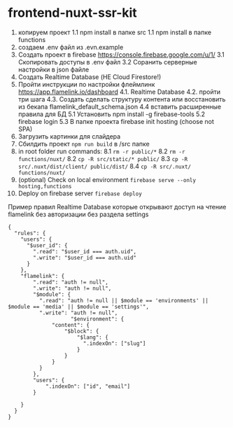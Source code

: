 # frontend-nuxt-ssr-kit

1. копируем проект 
1.1 npm install в папке src
1.1 npm install в папке functions
2. создаем .env файл из .evn.example
3. Создать проект в firebase https://console.firebase.google.com/u/1/
3.1 Скопировать доступы в .env файл
3.2 Соранить серверные настройки в json файле
3. Создать Realtime Database (НЕ Cloud Firestore!)
4. Пройти инструкции по настройки флеймлинк 
https://app.flamelink.io/dashboard
4.1. Realtime Database
4.2. пройти три шага
4.3. Создать сделать структуру контента или восстановить из бекапа flamelink_default_schema.json
4.4 вставить расширенные правила для БД 
5.1 Установить npm install -g firebase-tools
5.2 firebase login
5.3 В папке проекта firebase init hosting (choose not SPA)
6. Загрузить картинки для слайдера
7. Сбилдить проект `npm run build` в /src папке
8. in root folder run commands:
8.1 `rm -r public/*`
8.2 `rm -r functions/nuxt/`
8.2 `cp -R src/static/* public/`
8.3 `cp -R src/.nuxt/dist/client/ public/dist/`
8.4 `cp -R src/.nuxt/ functions/nuxt/`
9. (optional) Check on local environment `firebase serve --only hosting,functions`
10. Deploy on firebase server `firebase deploy`


Пример правил Realtime Database которые открывают доступ на чтение flamelink без авторизации без раздела settings
```
{
  "rules": {
    "users": {
      "$user_id": {
        ".read": "$user_id === auth.uid",
        ".write": "$user_id === auth.uid"
      }
    },
    "flamelink": {
        ".read": "auth != null",
      	".write": "auth != null",
        "$module": {
          ".read": "auth != null || $module == 'environments' || $module == 'media' || $module == 'settings'",
          ".write": "auth != null",
					"$environment": {              
              "content": {
                  "$block": {
                      "$lang": {
                        ".indexOn": ["slug"]
                      }
                  }
              }               
          }
        },
        "users": {
        	".indexOn": ["id", "email"]
        }
      
    }     
  }
}
```
